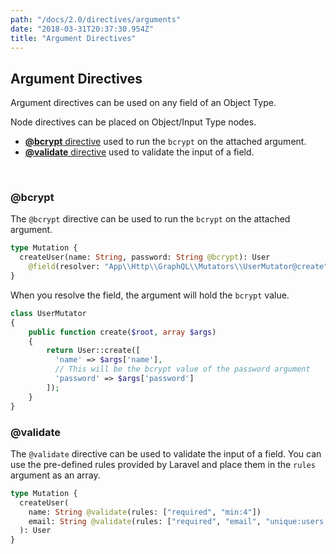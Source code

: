 ```yaml
---
path: "/docs/2.0/directives/arguments"
date: "2018-03-31T20:37:30.954Z"
title: "Argument Directives"
---
```


## Argument Directives

Argument directives can be used on any field of an Object Type.

Node directives can be placed on Object/Input Type nodes.

* [**@bcrypt** directive](#bcrypt) used to run the `bcrypt` on the attached argument.
* [**@validate** directive](#validate) used to validate the input of a field.

<br />

<a name="bcrypt"></a>

### @bcrypt

The `@bcrypt` directive can be used to run the `bcrypt` on the attached argument.

```graphql
type Mutation {
  createUser(name: String, password: String @bcrypt): User
    @field(resolver: "App\\Http\\GraphQL\\Mutators\\UserMutator@create")
}
```

When you resolve the field, the argument will hold the `bcrypt` value.

```php
class UserMutator
{
    public function create($root, array $args)
    {
        return User::create([
          'name' => $args['name'],
          // This will be the bcrypt value of the password argument
          'password' => $args['password']
        ]);
    }
}
```

<a name="validate"></a>

### @validate

The `@validate` directive can be used to validate the input of a field. You can use the pre-defined rules provided by Laravel and place them in the `rules` argument as an array.

```graphql
type Mutation {
  createUser(
    name: String @validate(rules: ["required", "min:4"])
    email: String @validate(rules: ["required", "email", "unique:users,email"])
  ): User
}
```

